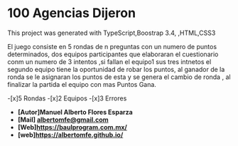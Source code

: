 # 100 Agencias Dijeron

This project was generated with TypeScript,Boostrap 3.4, ,HTML,CSS3

  <p>
  El juego consiste en 5 rondas de n preguntas con un numero de puntos determinados, dos equipos participantes
  que elaboraran el cuestionario conm un numero de 3 intentos ,si fallan el equipo1 sus tres intnetos el segundo equipo tiene la oportunidad de robar los puntos, al ganador de la ronda se le asignaran los puntos de esta y se genera el cambio de ronda , al finalizar la partida el equipo con mas Puntos Gana.
  </p>

  -[x]5 Rondas
	-[x]2 Equipos
	-[x]3 Errores


- **[Autor]Manuel Alberto Flores Esparza**
- **[Mail] albertomfe@gmail.com**
- **[Web]https://baulprogram.com.mx/**
- **[web]https://albertomfe.github.io/**
